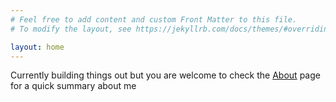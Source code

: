 ```yaml
---
# Feel free to add content and custom Front Matter to this file.
# To modify the layout, see https://jekyllrb.com/docs/themes/#overriding-theme-defaults

layout: home
---
```


Currently building things out but you are welcome to check the <a class="page-link" href="/about/">About</a> page for a 
quick summary about me



